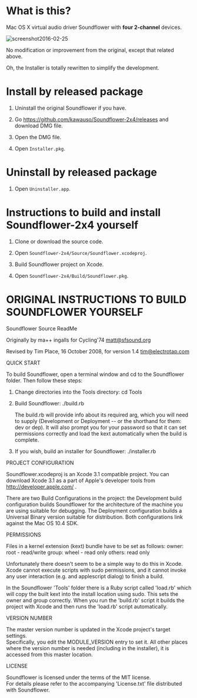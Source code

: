 
# What is this?

Mac OS X virtual audio driver Soundflower with **four 2-channel** devices.

![screenshot2016-02-25](https://cloud.githubusercontent.com/assets/446522/13327430/269d8cc8-dc2d-11e5-8415-dfe3a91ed060.png)

No modification or improvement from the original, except that related above.

Oh, the Installer is totally rewritten to simplify the development.


# Install by released package

1.	Uninstall the original Soundflower if you have.

2.	Go https://github.com/kawauso/Soundflower-2x4/releases
	and download DMG file.

3.	Open the DMG file.

4.	Open `Installer.pkg`.


# Uninstall by released package

1.	Open `Uninstaller.app`.


# Instructions to build and install Soundflower-2x4 yourself

1.	Clone or download the source code.

2.	Open `Soundflower-2x4/Source/Soundflower.xcodeproj`.

3.	Build Soundflower project on Xcode.

4.	Open `Soundflower-2x4/Build/Soundflower.pkg`.


# ORIGINAL INSTRUCTIONS TO BUILD SOUNDFLOWER YOURSELF


Soundflower Source ReadMe

Originally by ma++ ingalls for Cycling'74
matt@sfsound.org

Revised by Tim Place, 16 October 2008, for version 1.4 
tim@electrotap.com



QUICK START

To build Soundflower, open a terminal window and cd to the Soundflower folder.  Then follow these steps:

1.	Change directories into the Tools directory:
	cd Tools
	
2.	Build Soundflower:
	./build.rb

	The build.rb will provide info about its required arg, which you will need to supply 
	(Development or Deployment -- or the shorthand for them: dev or dep).
	It will also prompt you for your password so that it can set permissions correctly 
	and load the kext automatically when the build is complete.

3.	If you wish, build an installer for Soundflower:
	./installer.rb



PROJECT CONFIGURATION

Soundflower.xcodeproj is an Xcode 3.1 compatible project.  You can download Xcode 3.1 as a part of Apple's developer tools from http://developer.apple.com/ .

There are two Build Configurations in the project: the Development build configuration builds Soundflower for the architecture of the machine you are using suitable for debugging. The Deployment configuration builds a Universal Binary version suitable for distribution.  Both configurations link against the Mac OS 10.4 SDK.



PERMISSIONS

Files in a kernel extension (kext) bundle have to be set as follows:
	owner: root - read/write
	group: wheel - read only
	others: read only

Unfortunately there doesn't seem to be a simple way to do this in Xcode.  Xcode cannot execute scripts with sudo permissions, and it cannot invoke any user interaction (e.g. and applescript dialog) to finish a build.  

In the Soundflower 'Tools' folder there is a Ruby script called 'load.rb' which will copy the built kext into the install location using sudo.  This sets the owner and group correctly.  When you run the 'build.rb' script it builds the project with Xcode and then runs the 'load.rb' script automatically.



VERSION NUMBER

The master version number is updated in the Xcode project's target settings.  
Specifically, you edit the MODULE_VERSION entry to set it.  All other places where the version number is needed (including in the installer), it is accessed from this master location.


LICENSE

Soundflower is licensed under the terms of the MIT license.  
For details please refer to the accompanying 'License.txt' file distributed with Soundflower.


